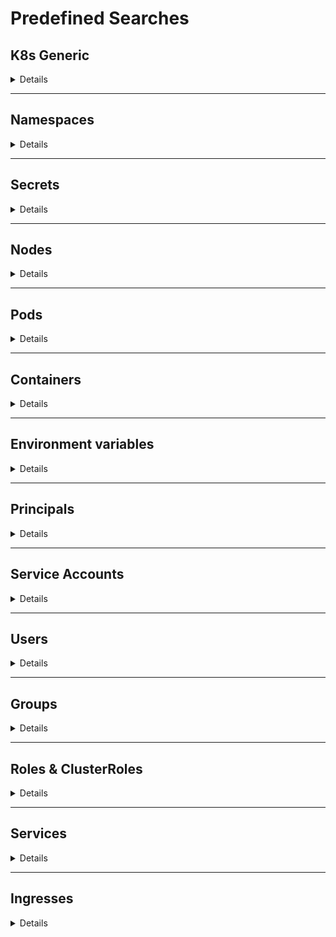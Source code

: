 # Predefined Searches

## K8s Generic

<details>
<summary>Details</summary>

### K8s - k8s filtered by $filter
`Show all the K8s objects filtered by $filter (case insensitive search)`
  <details>
  <summary>e.g.: <i>K8s - k8s filtered by something</i></summary>
    <pre>
    MATCH(n:K8s)
    WHERE toLower(n.name) CONTAINS toLower($filter) 
    RETURN n</pre>
  </details>

### K8s - k8s tiller
`Show all the K8s objects related to tiller`
  <details>
  <summary>e.g.: <i>K8s - k8s tiller</i></summary>
    <pre>
    MATCH(k:K8s)
    WHERE toLower(k.name) CONTAINS toLower("tiller") 
    RETURN k</pre>
  </details>
</details>

---

## Namespaces

<details>
<summary>Details</summary>

### K8s - namespaces
`Show all the namespaces`
  <details>
  <summary>e.g.: <i>K8s - namespaces</i></summary>
    <pre>
    MATCH(n:K8sNamespace) RETURN n</pre>
  </details>

### K8s - namespaces filtered by $filter
`Show all the namespaces filtered by $filter (case insensitive search)`
  <details>
  <summary>e.g.: <i>K8s - namespaces filtered by default</i></summary>
    <pre>
    MATCH(n:K8sNamespace)
    WHERE toLower(n.name) CONTAINS toLower($filter) 
    RETURN n</pre>
  </details>

### K8s - namespaces with iam roles
`Show all the namespaces with permitted AWS IAM roles`
  <details>
  <summary>e.g.: <i>K8s - namespaces with iam roles</i></summary>
    <pre>
    MATCH(n:K8sNamespace)
    WHERE n.iam_amazonaws_com_permitted <> ""
    RETURN n</pre>
  </details>
</details>

---

## Secrets

<details>
<summary>Details</summary>

### K8s - secrets
`Show all the secrets`
  <details>
  <summary>e.g.: <i>K8s - secrets</i></summary>
    <pre>
    MATCH(s:K8sSecret) RETURN s</pre>
  </details>

### K8s - secrets with name filtered by $filter
`Show all the secrets whose name contains $filter (case insensitive search)`
  <details>
  <summary>e.g.: <i>K8s - secrets filtered by token</i></summary>
    <pre>
    MATCH(s:K8sSecret)
    WHERE toLower(s.name) CONTAINS toLower($filter) 
    RETURN s</pre>
  </details>

### K8s - secrets with value filtered by $filter
`Show all the secrets whose name contains $filter (case insensitive search)`
  <details>
  <summary>e.g.: <i>K8s - secrets with value filtered by AI</i></summary>
    <pre>
    MATCH(s:K8sSecret)
    WHERE any(text in s.values_cleartext WHERE text CONTAINS $filter) 
    RETURN s</pre>
  </details>

### K8s - secrets in $name
`Show all the secrets related to a name (it can be a namespace, pod...)`
  <details>
  <summary>e.g.: <i>K8s - secrets in kube-system</i></summary>
    <pre>
    MATCH(s:K8sSecret)-[r]-(k:K8s{name:$name})
    RETURN s,r,k</pre>
  </details>

### K8s - secrets with values
`Show all the secrets with values discovered`
  <details>
  <summary>e.g.: <i>K8s - secrets with values</i></summary>
    <pre>
    MATCH(s:K8sSecret)
    WHERE s.values <> []
    RETURN s</pre>
  </details>
</details>

---

## Nodes

<details>
<summary>Details</summary>

### K8s - nodes
`Show all the nodes`
  <details>
  <summary>e.g.: <i>K8s - nodes</i></summary>
    <pre>
    MATCH(n:K8sNode) RETURN n</pre>
  </details>

### K8s - nodes filtered by $filter
`Show all the nodes filtered by $filter (case insensitive search)`
  <details>
  <summary>e.g.: <i>K8s - nodes filtered by node_name</i></summary>
    <pre>
    MATCH(n:K8sNode)
    WHERE toLower(n.name) CONTAINS toLower($filter) 
    RETURN n</pre>
  </details>

### K8s - master nodes
`Show all the nodes with role master`
  <details>
  <summary>e.g.: <i>K8s - master nodes</i></summary>
    <pre>
    MATCH(n:K8sNode)
    WHERE n.role == "master"
    RETURN n</pre>
  </details>
</details>

---

## Pods

<details>
<summary>Details</summary>

### K8s - pods
`Show all the pods`
  <details>
  <summary>e.g.: <i>K8s - pods</i></summary>
    <pre>
    MATCH(p:K8sPod) RETURN p</pre>
  </details>

### K8s - pods filtered by $filter
`Show all the pods filtered by $filter (case insensitive search)`
  <details>
  <summary>e.g.: <i>K8s - pods filtered by super_pod</i></summary>
    <pre>
    MATCH(p:K8sPod)
    WHERE toLower(p.name) CONTAINS toLower($filter) 
    RETURN p</pre>
  </details>

### K8s - pods with iam role
`Show all the pods with iam role`
  <details>
  <summary>e.g.: <i>K8s - pods with iam role</i></summary>
    <pre>
    MATCH(p:K8sPod)
    WHERE p.iam_amazonaws_com_role <> ""
    RETURN p</pre>
  </details>

### K8s - priv pods
```
Show all the potential privileged pods:
- runAsUser == 0
- runAsNonRoot != True and runAsUser == ""
- runAsGroup < 50
- any group in supplementaryGroups < 50
- host_network == True
- host_pid == True
- host_ipc == True
- host_path == True and any of ['/', '/proc', '/sys', '/dev', '/var/run', 'docker.sock', 'crio.sock', '/kubelet', '/pki', '/home/admin', '/etc', '/kubernetes', '/manifests', '/root']
```
  <details>
  <summary>e.g.: <i>K8s - root pods</i></summary>
    <pre>
    MATCH(p:K8sPod)
    WHERE p.sc_runAsUser = 0 OR 
    p.sc_runAsNonRoot <> True AND p.sc_runAsUser = "" OR
    p.sc_runAsGroup < 50 OR
    any(grp in p.sc_supplemental_groups WHERE grp < 50) OR
    p.host_network OR
    p.host_pid OR
    p.host_ipc OR
    any(path IN p.host_path WHERE any( regex IN ["/", "/proc.*", "/sys.*", "/dev.*", "/var/run.*", ".*docker.sock", ".*crio.sock", ".*/kubelet.*", ".*/pki.*", "/home/admin.*", "/etc.*", ".*/kubernetes.*", ".*/manifests.*", "/root.*"] WHERE regex =~ path ))
    RETURN p</pre>
  </details>

### K8s - pods using secret $filter
`Show all the pods using a secret containing in its name $filter (no case sensitive)`
  <details>
  <summary>e.g.: <i>K8s - pods using secret token</i></summary>
    <pre>
    MATCH(s:K8sSecret) WHERE toLower(s.name) CONTAINS toLower($filter)
    MATCH(s)-[r:USE_SECRET]-(p:K8sPod)
    RETURN s,r,p</pre>
  </details>
</details>

---

## Containers

<details>
<summary>Details</summary>

### K8s - containers
`Show all the containers`
  <details>
  <summary>e.g.: <i>K8s - containers</i></summary>
    <pre>
    MATCH(c:K8sContainer) RETURN c</pre>
  </details>

### K8s - containers filtered by $filter
`Show all the containers filtered by $filter (case insensitive search)`
  <details>
  <summary>e.g.: <i>K8s - containers filtered by $filter</i></summary>
    <pre>
    MATCH(c:K8sContainer)
    WHERE toLower(c.name) CONTAINS toLower($filter) 
    RETURN c</pre>
  </details>

### K8s - priv containers
```
Show all the potential privileged pods:
- runAsUser == 0
- runAsNonRoot != True and (runAsUser == "" or runAsUser == 0)
- runAsGroup < 50
- allowPrivilegeEscalation is True
- privileged is True
- some capability is added
```
  <details>
  <summary>e.g.: <i>K8s - privileged containers</i></summary>
    <pre>
    MATCH(p:K8sContainer)
    WHERE p.sc_privileged = True OR
    size(p.sc_capabilities_add) > 0 OR
    .sc_runAsUser = 0 OR 
    p.sc_runAsNonRoot <> True AND (p.sc_runAsUser = "" OR p.sc_runAsUser = 0) OR
    p.sc_runAsGroup < 50 OR
    p.sc_allowPrivilegeEscalation = True
    RETURN p</pre>
  </details>
</details>

---

## Environment variables

<details>
<summary>Details</summary>

### K8s - envars
`Show all the environment variables`
  <details>
  <summary>e.g.: <i>K8s - envars</i></summary>
    <pre>
    MATCH(e:K8sEnvVar) RETURN e</pre>
  </details>

#### K8s - envars with value
`Show all the environment variables with a value not being a secret`
  <details>
  <summary>e.g.: <i>K8s - envars with value</i></summary>
    <pre>
    MATCH(e:K8sEnvVar)-[r:USE_ENV_VAR]-(c:K8sContainer)
    WHERE not r.value =~ '^secret:'
    RETURN e,r,c</pre>
  </details>

#### K8s - with name filtered by $filter
`Show all the envars filtered by $filter`
  <details>
  <summary>e.g.: <i>K8s - with name filtered by aws</i></summary>
    <pre>
    MATCH(e:K8sEnvVar)
    WHERE toLower(e.name) CONTAINS toLower($filter) 
    RETURN e</pre>
  </details>
</details>

---

## Principals

<details>
<summary>Details</summary>

*Principals group is the are the service accounts, users and groups together*

### K8s - ppals
`Show all the principals`
  <details>
  <summary>e.g.: <i>K8s - ppals</i></summary>
    <pre>
    MATCH(p:K8sPrincipal) RETURN p</pre>
  </details>

### K8s - ppals filtered by $filter
`Show all the principals filtered by $filter (case insensitive search)`
  <details>
  <summary>e.g.: <i>K8s - ppals filtered by carlospolop</i></summary>
    <pre>
    MATCH(p:K8sPrincipal)
    WHERE toLower(p.name) CONTAINS toLower($filter) 
    RETURN p</pre>
  </details>

### K8s - ppals that can escape
`Show all the principals that can potentially escape to the Node`
  <details>
  <summary>e.g.: <i>ppals that can escape</i></summary>
    <pre>
    MATCH(p:K8sPrincipal{potential_escape_to_node:True})
    RETURN p</pre>
  </details>

### K8s - paths to escape from $ppal with depth $depth
`Show the path to escape to a Node from the principal $ppal`
  <details>
  <summary>e.g.: <i>K8s - paths to escape from carlospolop with depth 1</i></summary>
    <pre>
    MATCH r = (p:K8sPrincipal{name:$ppal})-[:PRIVESC*..$depth]->(k:K8sPrincipal{potential_escape_to_node: True})
    WITH *, relationships(r) as privescs
    RETURN p,privescs,k</pre>
  </details>

### K8s - paths from $ppal1 to $ppal2 with depth $depth
`Show the path from the principal $ppal1 to the principal $ppal2`
  <details>
  <summary>e.g.: <i>K8s - paths from carlospolop to manolito with depth 2</i></summary>
    <pre>
    MATCH r = (p1:K8sPrincipal{name:$ppal1})-[:PRIVESC*..$depth]-(p2:K8sPrincipal{name:$ppal2})
    WITH *, relationships(r) as privescs
    RETURN p1,privescs,p2</pre>
  </details>

### K8s - $ppal privesc with depth $depth
`Show the privilege escalation path of the indicated ppal`
  <details>
  <summary>e.g.: <i>K8s - carlospolop privesc with depth 3</i></summary>
    <pre>
    MATCH r = (ppal:K8sPrincipal{name:$ppal})-[:PRIVESC*..]->(b)
    WITH *, relationships(r) as privescs
    RETURN ppal,privescs,b</pre>
  </details>

### K8s - $ppal iam privesc with depth $depth
`Show the privilege escalation path of the indicated ppal to a Pod with AWS IAM role`
  <details>
  <summary>e.g.: <i>K8s - carlospolop iam privesc with depth 2</i></summary>
    <pre>
    MATCH r = (ppal:K8sPrincipal{name:$ppal})-[:PRIVESC*..$depth]->(p:K8sPod) WHERE p.iam_amazonaws_com_role <> ""
    WITH *, relationships(r) as privescs
    RETURN ppal,privescs,p</pre>
  </details>

### K8s - $ppal gcp privesc with depth $depth
`Show the privilege escalation path of the indicated ppal`
  <details>
  <summary>e.g.: <i>K8s - carlospolop privesc with depth 2</i></summary>
    <pre>
    MATCH r = (ppal:K8sPrincipal{name:$ppal})-[:PRIVESC*..$depth]->(ppal2:K8sPrincipal)-[:HAS_CLOUD_PERMS]-(gcp_sa:GcpServiceAccount)
    WITH *, relationships(r) as privescs
    RETURN ppal,privescs,ppal2,gcp_sa</pre>
  </details>
</details>

---

## Service Accounts

<details>
<summary>Details</summary>

### K8s - sas
`Show all the service accounts`
  <details>
  <summary>e.g.: <i>K8s - sas</i></summary>
    <pre>
    MATCH(sa:K8sServiceAccount) RETURN sa</pre>
  </details>

### K8s - sas filtered by $filter
`Show all the service accounts filtered by $filter (case insensitive search)`
  <details>
  <summary>e.g.: <i>K8s - sas filtered by $filter</i></summary>
    <pre>
    MATCH(sa:K8sServiceAccount)
    WHERE toLower(sa.name) CONTAINS toLower($filter) 
    RETURN sa</pre>
  </details>

### K8s - sas inside $ns
`Show all the service accounts inside the namespace $ns`
  <details>
  <summary>e.g.: <i>K8s - sas inside $ns</i></summary>
    <pre>
    MATCH (ns:K8sNamespace{name:$ns})-[r:PART_OF]-(sa:K8sServiceAccount)
    RETURN ns,r,sa</pre>
  </details>
</details>

---

## Users

<details>
<summary>Details</summary>

### K8s - users
`Show all the users`
  <details>
  <summary>e.g.: <i>K8s - users</i></summary>
    <pre>
    MATCH(u:K8sUser) RETURN u</pre>
  </details>

### K8s - users filtered by $filter
`Show all the users filtered by $filter (case insensitive search)`
  <details>
  <summary>e.g.: <i>K8s - users filtered by carlospolop</i></summary>
    <pre>
    MATCH(u:K8sUser)
    WHERE toLower(u.name) CONTAINS toLower($filter) 
    RETURN u</pre>
  </details>
</details>

---

## Groups

<details>
<summary>Details</summary>

### K8s - groups
`Show all the groups`
  <details>
  <summary>e.g.: <i>K8s - groups</i></summary>
    <pre>
    MATCH(g:K8sGroup) RETURN g</pre>
  </details>

### K8s - groups filtered by $filter
`Show all the groups filtered by $filter (case insensitive search)`
  <details>
  <summary>e.g.: <i>K8s - groups filtered by admin</i></summary>
    <pre>
    MATCH(g:K8sGroup)
    WHERE toLower(g.name) CONTAINS toLower($filter) 
    RETURN g</pre>
  </details>

### K8s - unauthenticated users access
`Show the unauthenticated group access (system:unauthenticated)`
  <details>
  <summary>e.g.: <i>K8s - unauthenticated users access</i></summary>
    <pre>
    MATCH (g:K8sGroup{name:"system:unauthenticated"})-[r:HAS_PERMS]->(b)
    RETURN g,r,b</pre>
  </details>
</details>

---

## Roles & ClusterRoles

<details>
<summary>Details</summary>

### K8s - roles
`Show all the roles`
  <details>
  <summary>e.g.: <i>K8s - roles</i></summary>
    <pre>
    MATCH(r:K8sRole) RETURN r</pre>
  </details>

### K8s - clusterroles
`Show all the ClusterRoles`
  <details>
  <summary>e.g.: <i>K8s - clusterroles</i></summary>
    <pre>
    MATCH(cr:K8sClusterRole) RETURN cr</pre>
  </details>

### K8s - roles filtered by $filter
`Show all the Roles and ClusterRoles filtered by $filter (case insensitive search)`
  <details>
  <summary>e.g.: <i>K8s - roles filtered by $filter</i></summary>
    <pre>
    OPTIONAL MATCH(r:K8sRole)
    WHERE toLower(r.name) CONTAINS toLower($filter) 
    WITH r
    OPTIONAL MATCH(cr:K8sClusterRole)
    WHERE toLower(cr.name) CONTAINS toLower($filter) 
    RETURN r,cr</pre>
  </details>
</details>

---

## Services

<details>
<summary>Details</summary>

### K8s - svcs
`Show all the services`
  <details>
  <summary>e.g.: <i>K8s - svcs</i></summary>
    <pre>
    MATCH(svc:K8sService) RETURN svc</pre>
  </details>

### K8s - svcs filtered by $filter
`Show all the services filtered by $filter (case insensitive search)`
  <details>
  <summary>e.g.: <i>K8s - svcs filtered by $filter</i></summary>
    <pre>
    MATCH(svc:K8sService)
    WHERE toLower(svc.name) CONTAINS toLower($filter) 
    RETURN svc</pre>
  </details>

### K8s - exposed svcs
`Show all the services with a external IP or domain`
  <details>
  <summary>e.g.: <i>K8s - exposed svcs</i></summary>
    <pre>
    OPTIONAL MATCH(svc1:K8sService)-[r1:HAS_IP]-(ip:PublicIP)
    OPTIONAL MATCH(svc2:K8sService)-[r2:HAS_DOMAIN]-(dom:PublicDomain) WHERE dom.is_external = True
    RETURN svc1,r1,ip,svc2,r2,dom</pre>
  </details>

### K8s - unused svcs
`Show all the services that aren't related to any Pod`
  <details>
  <summary>e.g.: <i>K8s - unused svcs</i></summary>
    <pre>
    OPTIONAL MATCH (svc:K8sService)
    WHERE NOT EXISTS((svc)-[:HAS_SERVICE]-(:K8sPod))
    RETURN svc</pre>
  </details>
</details>

---

## Ingresses

<details>
<summary>Details</summary>

### K8s - ingresses
`Show all the ingresses`
  <details>
  <summary>e.g.: <i>K8s - ingresses</i></summary>
    <pre>
    MATCH(i:K8sIngress) RETURN i</pre>
  </details>

### K8s - ingresses filtered by $filter
`Show all the ingresses filtered by $filter (case insensitive search)`
  <details>
  <summary>e.g.: <i>K8s - ingresses filtered by $filter</i></summary>
    <pre>
    MATCH(i:K8sIngress)
    WHERE toLower(i.name) CONTAINS toLower($filter) 
    RETURN i</pre>
  </details>

### K8s - exposed svcs and ingresses
`Show all the services with an external IP or domain and all the ingresses`
  <details>
  <summary>e.g.: <i>K8s - exposed svcs and ingresses</i></summary>
    <pre>
    OPTIONAL MATCH(svc1:K8sService)-[r1:HAS_IP]-(ip:PublicIP)
    OPTIONAL MATCH(svc2:K8sService)-[r2:HAS_DOMAIN]-(dom:PublicDomain) WHERE dom.is_external = True
    OPTIONAL MATCH(i:K8sIngress)-[r3:TO_SERVICE]-(svc3:K8sService)
    RETURN svc1,r1,ip,svc2,r2,dom,i,r3,svc3</pre>
  </details>

### K8s - pods exposed via svcs and ingresses
`Show all the services with an external IP or domain and all the ingresses`
  <details>
  <summary>e.g.: <i>K8s - pods exposed via svcs and ingresses</i></summary>
    <pre>
    OPTIONAL MATCH(svc1:K8sService)-[r1:HAS_IP]-(ip:PublicIP)
    OPTIONAL MATCH(svc2:K8sService)-[r2:HAS_DOMAIN]-(dom:PublicDomain) WHERE dom.is_external = True
    OPTIONAL MATCH(i:K8sIngress)-[r3:TO_SERVICE]-(svc3:K8sService)
    WITH *,collect(svc1)+collect(svc2)+collect(svc3) as svcs
    UNWIND svcs as svc
    MATCH(p:K8sPod)-[r4:HAS_SERVICE]->(svc:K8sService)
    RETURN i,svc,p,r1,r2,r3,r4,ip,dom</pre>
  </details>

### K8s - privileged sas running in exposed pods
`Show all the service accounts with privilege escalation possibilities running in a pod accesible externally`
  <details>
  <summary>e.g.: <i>KK8s - sas running in exposed pods</i></summary>
    <pre>
    OPTIONAL MATCH(svc1:K8sService)-[:HAS_IP]-(ip:PublicIP)
    OPTIONAL MATCH(svc2:K8sService)-[:HAS_DOMAIN]-(dom:PublicDomain) WHERE dom.is_external = True
    OPTIONAL MATCH(i:K8sIngress)-[:TO_SERVICE]-(svc3:K8sService)
    WITH *,collect(svc1)+collect(svc2)+collect(svc3) as svcs
    UNWIND svcs as svc
    MATCH (svc)<-[:HAS_SERVICE]-(p:K8sPod)-[r:RUN_IN]-(sa:K8sServiceAccount)-[:PRIVESC]->(u)
    RETURN p,r,sa,svc,i</pre>
  </details>
</details>
</details>